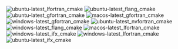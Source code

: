  ![ubuntu-latest_lfortran_cmake](https://img.shields.io/badge/ubuntu--latest_lfortran_cmake-failing-red) ![ubuntu-latest_flang_cmake](https://img.shields.io/badge/ubuntu--latest_flang_cmake-passing-brightgreen) ![ubuntu-latest_gfortran_cmake](https://img.shields.io/badge/ubuntu--latest_gfortran_cmake-passing-brightgreen) ![macos-latest_gfortran_cmake](https://img.shields.io/badge/macos--latest_gfortran_cmake-passing-brightgreen) ![windows-latest_gfortran_cmake](https://img.shields.io/badge/windows--latest_gfortran_cmake-passing-brightgreen) ![ubuntu-latest_nvfortran_cmake](https://img.shields.io/badge/ubuntu--latest_nvfortran_cmake-passing-brightgreen) ![windows-latest_flang_cmake](https://img.shields.io/badge/windows--latest_flang_cmake-passing-brightgreen) ![macos-latest_lfortran_cmake](https://img.shields.io/badge/macos--latest_lfortran_cmake-failing-red) ![windows-latest_ifx_cmake](https://img.shields.io/badge/windows--latest_ifx_cmake-failing-red) ![windows-latest_lfortran_cmake](https://img.shields.io/badge/windows--latest_lfortran_cmake-failing-red) ![ubuntu-latest_ifx_cmake](https://img.shields.io/badge/ubuntu--latest_ifx_cmake-passing-brightgreen)
